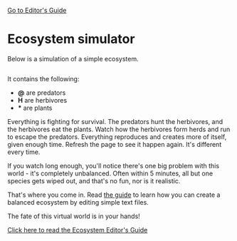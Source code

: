 [Go to Editor's Guide](guide)

# Ecosystem simulator

Below is a simulation of a simple ecosystem.

<pre id="ecosystem"></pre>

It contains the following:

  - **@** are predators
  - **H** are herbivores
  - **\*** are plants

Everything is fighting for survival. The predators hunt the herbivores, and
the herbivores eat the plants. Watch how the herbivores form herds and run to
escape the predators. Everything reproduces and creates more of itself, given
enough time. Refresh the page to see it happen again. It's different every
time.

If you watch long enough, you'll notice there's one big problem with this
world - it's completely unbalanced. Often within 5 minutes, all but one
species gets wiped out, and that's no fun, nor is it realistic.

That's where you come in. Read [the guide](guide) to learn
how you can create a balanced ecosystem by editing simple text files.

The fate of this virtual world is in your hands! 

[Click here to read the Ecosystem Editor's Guide](guide)
